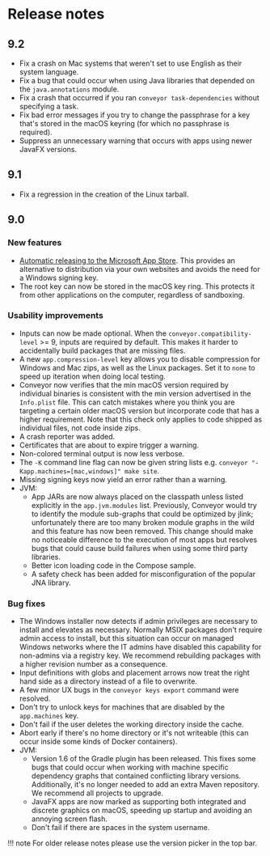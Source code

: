 # Release notes

## 9.2

* Fix a crash on Mac systems that weren't set to use English as their system language.
* Fix a bug that could occur when using Java libraries that depended on the `java.annotations` module.
* Fix a crash that occurred if you ran `conveyor task-dependencies` without specifying a task.
* Fix bad error messages if you try to change the passphrase for a key that's stored in the macOS keyring (for which no passphrase is required).
* Suppress an unnecessary warning that occurs with apps using newer JavaFX versions.

## 9.1

* Fix a regression in the creation of the Linux tarball.

## 9.0

### New features

* [Automatic releasing to the Microsoft App Store](configs/windows.md#release-to-the-microsoft-store). This provides an alternative to 
  distribution via your own websites and avoids the need for a Windows signing key.
* The root key can now be stored in the macOS key ring. This protects it from other applications on the computer, regardless of sandboxing.

### Usability improvements

* Inputs can now be made optional. When the `conveyor.compatibility-level` >= 9, inputs are required by default. This makes it harder to
  accidentally build packages that are missing files.
* A new `app.compression-level` key allows you to disable compression for Windows and Mac zips, as well as the Linux packages. Set it to
  `none` to speed up iteration when doing local testing.
* Conveyor now verifies that the min macOS version required by individual binaries is consistent with the min version advertised in the
  `Info.plist` file. This can catch mistakes where you think you are targeting a certain older macOS version but incorporate code that
  has a higher requirement. Note that this check only applies to code shipped as individual files, not code inside zips.
* A crash reporter was added.
* Certificates that are about to expire trigger a warning.
* Non-colored terminal output is now less verbose.
* The `-K` command line flag can now be given string lists e.g. `conveyor "-Kapp.machines=[mac,windows]" make site`.
* Missing signing keys now yield an error rather than a warning.
* JVM: 
    * App JARs are now always placed on the classpath unless listed explicitly in the `app.jvm.modules` list. Previously, Conveyor would
      try to identify the module sub-graphs that could be optimized by jlink; unfortunately there are too many broken module graphs in the wild
      and this feature has now been removed. This change should make no noticeable difference to the execution of most apps but resolves bugs
      that could cause build failures when using some third party libraries.
    * Better icon loading code in the Compose sample.
    * A safety check has been added for misconfiguration of the popular JNA library.

### Bug fixes

* The Windows installer now detects if admin privileges are necessary to install and elevates as necessary. Normally MSIX packages don't
  require admin access to install, but this situation can occur on managed Windows networks where the IT admins have disabled this 
  capability for non-admins via a registry key. We recommend rebuilding packages with a higher revision number as a consequence.
* Input definitions with globs and placement arrows now treat the right hand side as a directory instead of a file to overwrite.
* A few minor UX bugs in the `conveyor keys export` command were resolved.
* Don't try to unlock keys for machines that are disabled by the `app.machines` key.
* Don't fail if the user deletes the working directory inside the cache.
* Abort early if there's no home directory or it's not writeable (this can occur inside some kinds of Docker containers).
* JVM: 
    * Version 1.6 of the Gradle plugin has been released. This fixes some bugs that could occur when working with machine specific 
      dependency graphs that contained conflicting library versions. Additionally, it's no longer needed to add an extra Maven repository.
      We recommend all projects to upgrade.
    * JavaFX apps are now marked as supporting both integrated and discrete graphics on macOS, speeding up startup and avoiding an
      annoying screen flash.
    * Don't fail if there are spaces in the system username.

!!! note 
    For older release notes please use the version picker in the top bar.
